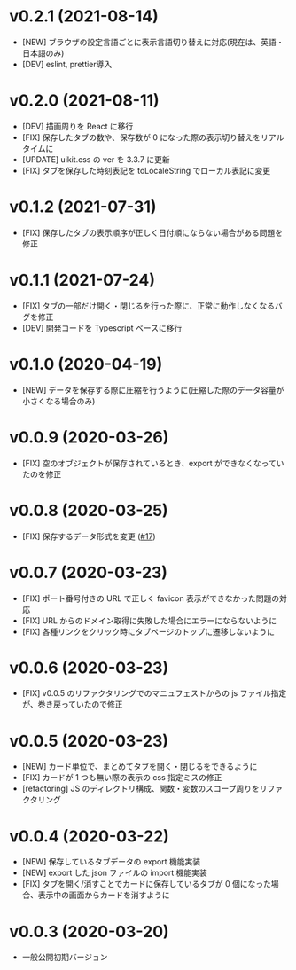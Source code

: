 # v0.2.1 (2021-08-14)

- [NEW] ブラウザの設定言語ごとに表示言語切り替えに対応(現在は、英語・日本語のみ)
- [DEV] eslint, prettier導入

# v0.2.0 (2021-08-11)

- [DEV] 描画周りを React に移行
- [FIX] 保存したタブの数や、保存数が 0 になった際の表示切り替えをリアルタイムに
- [UPDATE] uikit.css の ver を 3.3.7 に更新
- [FIX] タブを保存した時刻表記を toLocaleString でローカル表記に変更

# v0.1.2 (2021-07-31)

- [FIX] 保存したタブの表示順序が正しく日付順にならない場合がある問題を修正

# v0.1.1 (2021-07-24)

- [FIX] タブの一部だけ開く・閉じるを行った際に、正常に動作しなくなるバグを修正
- [DEV] 開発コードを Typescript ベースに移行

# v0.1.0 (2020-04-19)

- [NEW] データを保存する際に圧縮を行うように(圧縮した際のデータ容量が小さくなる場合のみ)

# v0.0.9 (2020-03-26)

- [FIX] 空のオブジェクトが保存されているとき、export ができなくなっていたのを修正

# v0.0.8 (2020-03-25)

- [FIX] 保存するデータ形式を変更 ([#17](https://github.com/ik11235/SyncTabClipper/pull/17))

# v0.0.7 (2020-03-23)

- [FIX] ポート番号付きの URL で正しく favicon 表示ができなかった問題の対応
- [FIX] URL からのドメイン取得に失敗した場合にエラーにならないように
- [FIX] 各種リンクをクリック時にタブページのトップに遷移しないように

# v0.0.6 (2020-03-23)

- [FIX] v0.0.5 のリファクタリングでのマニュフェストからの js ファイル指定が、巻き戻っていたので修正

# v0.0.5 (2020-03-23)

- [NEW] カード単位で、まとめてタブを開く・閉じるをできるように
- [FIX] カードが 1 つも無い際の表示の css 指定ミスの修正
- [refactoring] JS のディレクトリ構成、関数・変数のスコープ周りをリファクタリング

# v0.0.4 (2020-03-22)

- [NEW] 保存しているタブデータの export 機能実装
- [NEW] export した json ファイルの import 機能実装
- [FIX] タブを開く/消すことでカードに保存しているタブが 0 個になった場合、表示中の画面からカードを消すように

# v0.0.3 (2020-03-20)

- 一般公開初期バージョン
